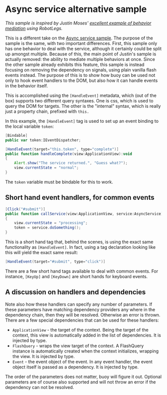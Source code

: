# Async service alternative sample

*This sample is inspired by Justin Moses' [excellent example of behavior mediation](https://github.com/justinjmoses/mediate-behaviours-example) using RobotLegs.*

This is a different take on the [Async service sample](https://github.com/mstade/buoy-samples/tree/master/async-service-sample). The purpose of the sample is the same, with two important differences. First, this sample only has one behavior to deal with the service, although it certainly could be split up amongst multiple. Because of this, the main point of Justin's sample is actually removed: the ability to mediate multiple behaviors at once. Since the other sample already exhibits this feature, this sample is instead focusing on removing the dependency on signals, using plain vanilla flash events instead. The purpose of this is to show how buoy can be used not only to hook event handlers to the DOM, but also how it can handle events in the behavior itself.

This is accomplished using the `[HandleEvent]` metadata, which (out of the box) supports two different query syntaxes. One is css, which is used to query the DOM for targets. The other is the "internal" syntax, which is really just a property chain, prefixed with `this.`

In this example, the `[HandleEvent]` tag is used to set up an event binding to the local variable `token`:

```actionscript
[Bindable]
public var token:IEventDispatcher;

[HandleEvent(target="this.token", type="complete")]
public function handleComplete(view:ApplicationView):void
{
    Alert.show("The service returned.", "Guess what?");
    view.currentState = "normal";
}
```

The `token` variable must be bindable for this to work.

## Short hand event handlers, for common events

```actionscript
[Click("#submit")]
public function callService(view:ApplicationView, service:AsyncService):void
{
    view.currentState = "processing";
    token = service.doSomething();
}
```

This is a short hand tag that, behind the scenes, is using the exact same functionality as `[HandleEvent]`. In fact, using a tag declaration looking like this will yield the exact same result:

```actionscript
[HandleEvent(target="#submit", type="click")]
```

There are a few short hand tags available to deal with common events. For instance, `[KeyUp]` and `[KeyDown]` are short hands for keyboard events.

## A discussion on handlers and dependencies

Note also how these handlers can specify any number of parameters. If these parameters have matching dependency providers any where in the dependency chain, then they will be resolved. Otherwise an error is thrown. There are a few special dependencies that can be used for these handlers:

* `ApplicationView` - the target of the context. Being the target of the context, this view is automatically added in the list of dependencies. It is injected by type.
* `FlashQuery` - wraps the view target of the context. A FlashQuery instance is automatically created when the context initializes, wrapping the view. It is injected by type.
* `Event` - the event object of the event. In any event handler, the event object itself is passed as a dependency. It is injected by type.

The order of the parameters does not matter, buoy will figure it out. Optional parameters are of course also supported and will not throw an error if the dependency can not be resolved.
